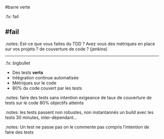 #barre <span class="red">verte</span>

.fx: fail

## #fail
	
.notes: Est-ce que vous faites du TDD ? Avez vous des métriques en place sur vos projets ? de couverture de code ? (jenkins)


---

.fx: bigbullet

* Des tests <span class="green">**verts**</span>
* Intégration continue automatisée
* Métriques sur le code
* 80% du code couvert par les tests

.notes: faire des tests sans intention exigeance de taux de couverture de tests sur le code 80% objectifs atteints 

.notes: les tests passent non robustes, non instantannés un build avec les tests 30 minutes, inter-dépendant... 

.notes: Un test ne passe pas on le commente pas compris l'intention de faire des tests
